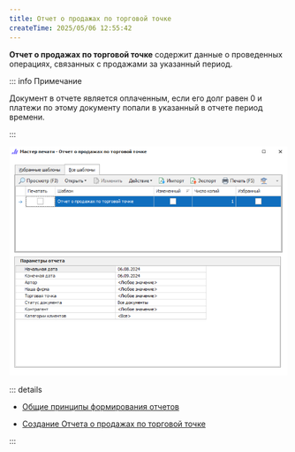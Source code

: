 ```yaml
---
title: Отчет о продажах по торговой точке
createTime: 2025/05/06 12:55:42
---
```

**Отчет о продажах по торговой точке** содержит данные о проведенных операциях, связанных с продажами за указанный период.

::: info Примечание

Документ в отчете является оплаченным, если его долг равен 0 и платежи по этому документу попали в указанный в отчете период времени.

:::

![](../../../assets/specification/otchet_o_prodazhakh_po_torgovoj_tochke_1.png)

::: details 

- [Общие принципы формирования отчетов](../obshchie_printsipy_formirovaniya_otchetov.md)

- [Создание Отчета о продажах по торговой точке](../../../work/otchety/po_pribyli/o_prodazhakh_po_torgovoj_tochke.md)

:::